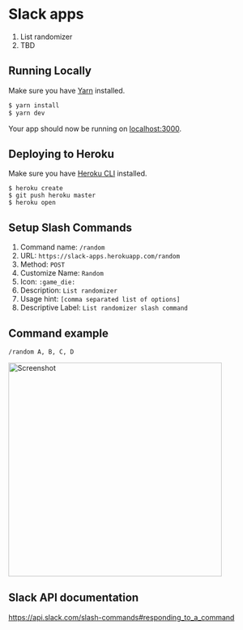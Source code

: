 # Slack apps

 1. List randomizer
 2. TBD

## Running Locally

Make sure you have [Yarn](http://yarnpkg.com) installed.

```sh
$ yarn install
$ yarn dev
```

Your app should now be running on [localhost:3000](http://localhost:3000/).

## Deploying to Heroku

Make sure you have [Heroku CLI](https://cli.heroku.com/) installed.

```
$ heroku create
$ git push heroku master
$ heroku open
```

## Setup Slash Commands

1. Command name: `/random`
2. URL: `https://slack-apps.herokuapp.com/random`
3. Method: `POST`
4. Customize Name: `Random`
5. Icon: `:game_die:`
6. Description: `List randomizer`
7. Usage hint: `[comma separated list of options]`
8. Descriptive Label: `List randomizer slash command`


## Command example

 ```/random A, B, C, D```

<img src="screenshot.png" alt="Screenshot" width="421px">

## Slack API documentation
https://api.slack.com/slash-commands#responding_to_a_command